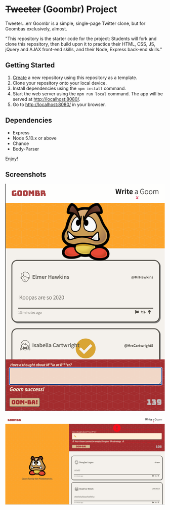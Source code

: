 # ~~Tweeter~~ (Goombr) Project

Tweeter...err Goombr is a simple, single-page Twitter clone, but for Goombas exclusively, almost.

"This repository is the starter code for the project: Students will fork and clone this repository, then build upon it to practice their HTML, CSS, JS, jQuery and AJAX front-end skills, and their Node, Express back-end skills."

## Getting Started

1. [Create](https://docs.github.com/en/repositories/creating-and-managing-repositories/creating-a-repository-from-a-template) a new repository using this repository as a template.
2. Clone your repository onto your local device.
3. Install dependencies using the `npm install` command.
3. Start the web server using the `npm run local` command. The app will be served at <http://localhost:8080/>.
4. Go to <http://localhost:8080/> in your browser.

## Dependencies

- Express
- Node 5.10.x or above
- Chance
- Body-Parser

Enjoy!

## Screenshots

!["Mbile view of the Goombr App"](https://github.com/glitjch/tweeter/blob/master/docs/goombr-mobile-view.png?raw=true)

!["Tablet view of the Goombr App"](https://github.com/glitjch/tweeter/blob/master/docs/goombr-tablet-view.png?raw=true)
